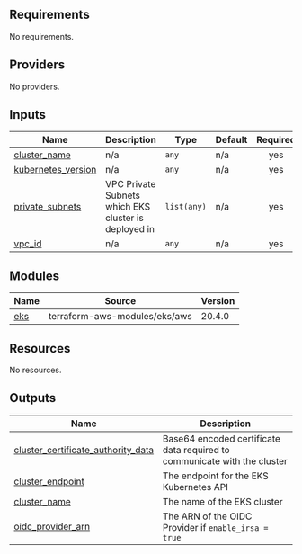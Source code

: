 <!-- BEGIN_TF_DOCS -->

## Requirements

No requirements.
## Providers

No providers.
## Inputs

| Name | Description | Type | Default | Required |
|------|-------------|------|---------|:--------:|
| <a name="input_cluster_name"></a> [cluster\_name](#input\_cluster\_name) | n/a | `any` | n/a | yes |
| <a name="input_kubernetes_version"></a> [kubernetes\_version](#input\_kubernetes\_version) | n/a | `any` | n/a | yes |
| <a name="input_private_subnets"></a> [private\_subnets](#input\_private\_subnets) | VPC Private Subnets which EKS cluster is deployed in | `list(any)` | n/a | yes |
| <a name="input_vpc_id"></a> [vpc\_id](#input\_vpc\_id) | n/a | `any` | n/a | yes |
## Modules

| Name | Source | Version |
|------|--------|---------|
| <a name="module_eks"></a> [eks](#module\_eks) | terraform-aws-modules/eks/aws | 20.4.0 |
## Resources

No resources.
## Outputs

| Name | Description |
|------|-------------|
| <a name="output_cluster_certificate_authority_data"></a> [cluster\_certificate\_authority\_data](#output\_cluster\_certificate\_authority\_data) | Base64 encoded certificate data required to communicate with the cluster |
| <a name="output_cluster_endpoint"></a> [cluster\_endpoint](#output\_cluster\_endpoint) | The endpoint for the EKS Kubernetes API |
| <a name="output_cluster_name"></a> [cluster\_name](#output\_cluster\_name) | The name of the EKS cluster |
| <a name="output_oidc_provider_arn"></a> [oidc\_provider\_arn](#output\_oidc\_provider\_arn) | The ARN of the OIDC Provider if `enable_irsa = true` |
<!-- END_TF_DOCS -->